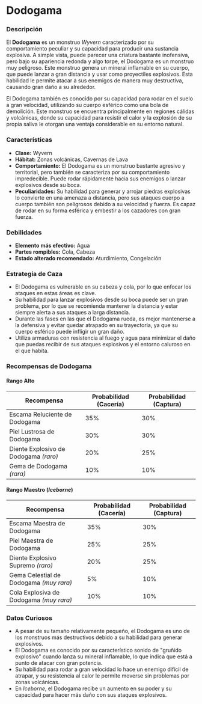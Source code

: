 # Dodogama

### Descripción
El **Dodogama** es un monstruo *Wyvern* caracterizado por su comportamiento peculiar y su capacidad para producir una sustancia explosiva. A simple vista, puede parecer una criatura bastante inofensiva, pero bajo su apariencia redonda y algo torpe, el Dodogama es un monstruo muy peligroso. Este monstruo genera un mineral inflamable en su cuerpo, que puede lanzar a gran distancia y usar como proyectiles explosivos. Esta habilidad le permite atacar a sus enemigos de manera muy destructiva, causando gran daño a su alrededor.

El Dodogama también es conocido por su capacidad para rodar en el suelo a gran velocidad, utilizando su cuerpo esférico como una bola de demolición. Este monstruo se encuentra principalmente en regiones cálidas y volcánicas, donde su capacidad para resistir el calor y la explosión de su propia saliva le otorgan una ventaja considerable en su entorno natural.

### Características
- **Clase:** Wyvern  
- **Hábitat:** Zonas volcánicas, Cavernas de Lava  
- **Comportamiento:** El Dodogama es un monstruo bastante agresivo y territorial, pero también se caracteriza por su comportamiento impredecible. Puede rodar rápidamente hacia sus enemigos o lanzar explosivos desde su boca.  
- **Peculiaridades:** Su habilidad para generar y arrojar piedras explosivas lo convierte en una amenaza a distancia, pero sus ataques cuerpo a cuerpo también son peligrosos debido a su velocidad y fuerza. Es capaz de rodar en su forma esférica y embestir a los cazadores con gran fuerza.

### Debilidades
- **Elemento más efectivo:** Agua  
- **Partes rompibles:** Cola, Cabeza  
- **Estado alterado recomendado:** Aturdimiento, Congelación

### Estrategia de Caza
- El Dodogama es vulnerable en su cabeza y cola, por lo que enfocar los ataques en estas áreas es clave.  
- Su habilidad para lanzar explosivos desde su boca puede ser un gran problema, por lo que se recomienda mantener la distancia y estar siempre alerta a sus ataques a larga distancia.  
- Durante las fases en las que el Dodogama rueda, es mejor mantenerse a la defensiva y evitar quedar atrapado en su trayectoria, ya que su cuerpo esférico puede infligir un gran daño.  
- Utiliza armaduras con resistencia al fuego y agua para minimizar el daño que puedas recibir de sus ataques explosivos y el entorno caluroso en el que habita.

### Recompensas de Dodogama

#### **Rango Alto**
| Recompensa                           | Probabilidad (Cacería) | Probabilidad (Captura) |
|--------------------------------------|-----------------------|-----------------------|
| Escama Reluciente de Dodogama        | 35%                  | 30%                  |
| Piel Lustrosa de Dodogama            | 30%                  | 30%                  |
| Diente Explosivo de Dodogama *(raro)*| 20%                  | 25%                  |
| Gema de Dodogama *(rara)*            | 10%                  | 10%                  |

#### **Rango Maestro** (*Iceborne*)
| Recompensa                                  | Probabilidad (Cacería) | Probabilidad (Captura) |
|---------------------------------------------|-----------------------|-----------------------|
| Escama Maestra de Dodogama                  | 35%                  | 30%                  |
| Piel Maestra de Dodogama                    | 25%                  | 25%                  |
| Diente Explosivo Supremo *(raro)*           | 20%                  | 25%                  |
| Gema Celestial de Dodogama *(muy rara)*     | 5%                   | 10%                  |
| Cola Explosiva de Dodogama *(muy rara)*     | 10%                  | 10%                  |

### Datos Curiosos
- A pesar de su tamaño relativamente pequeño, el Dodogama es uno de los monstruos más destructivos debido a su habilidad para generar explosivos.  
- El Dodogama es conocido por su característico sonido de "gruñido explosivo" cuando lanza su mineral inflamable, lo que indica que está a punto de atacar con gran potencia.  
- Su habilidad para rodar a gran velocidad lo hace un enemigo difícil de atrapar, y su resistencia al calor le permite moverse sin problemas por zonas volcánicas.  
- En *Iceborne*, el Dodogama recibe un aumento en su poder y su capacidad para hacer más daño con sus ataques explosivos.